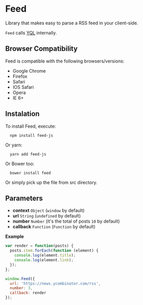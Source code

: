 # Feed
Library that makes easy to parse a RSS feed in your client-side.

`Feed` calls [YQL](https://developer.yahoo.com/yql/) internally.

## Browser Compatibility
Feed is compatible with the following browsers/versions:
* Google Chrome
* Firefox
* Safari
* IOS Safari
* Opera
* IE 6+

## Instalation
To install Feed, execute:

```shell
  npm install feed-js
```

Or yarn:
```shell
  yarn add feed-js
```

Or Bower too:
```shell
  bower install feed
```

Or simply pick up the file from src directory.

## Parameters
* **context** <code>Object</code> (<code>window</code> by default)
* **url** <code>String</code> (<code>undefined</code> by default)
* **number** <code>Number</code> (it's the total of posts <code>10</code> by default)
* **callback** <code>Function</code> (<code>Function</code> by default)

**Example**
```js
var render = function(posts) {
  posts.item.forEach(function (element) {
    console.log(element.title);
    console.log(element.link);
  });
};

window.Feed({
  url: 'https://news.ycombinator.com/rss',
  number: 3,
  callback: render
});
```
